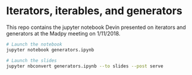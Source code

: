 # Iterators, iterables, and generators

This repo contains the jupyter notebook Devin presented
on iterators and generators at the Madpy meeting on 1/11/2018.

```bash
# Launch the notebook
jupyter notebook generators.ipynb

# Launch the slides
jupyter nbconvert generators.ipynb --to slides --post serve
```
